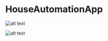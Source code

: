 # HouseAutomationApp


![alt text](https://i.imgur.com/km1EN4s.png)


![alt text](https://i.imgur.com/ZHqmnvw.png)
